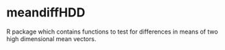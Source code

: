 # meandiffHDD
R package which contains functions to test for differences in means of two high dimensional mean vectors.
